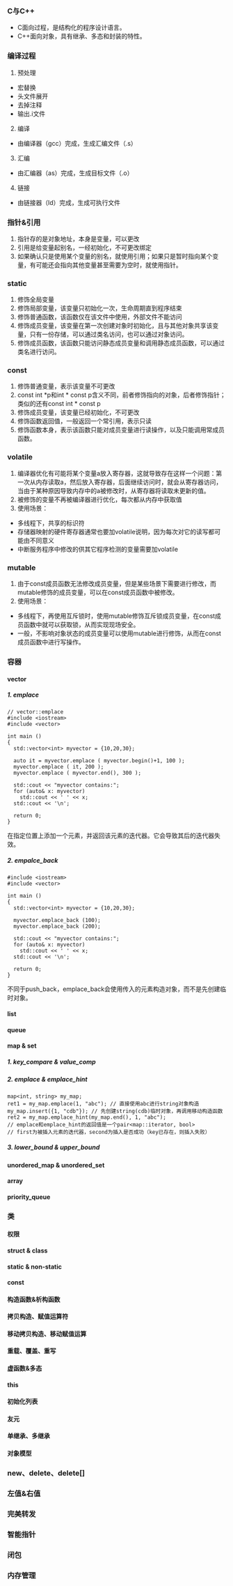 ### C与C++
- C面向过程，是结构化的程序设计语言。
- C++面向对象，具有继承、多态和封装的特性。

### 编译过程
1. 预处理
  - 宏替换
  - 头文件展开
  - 去掉注释
  - 输出.i文件
2. 编译
  - 由编译器（gcc）完成，生成汇编文件（.s）
3. 汇编
  - 由汇编器（as）完成，生成目标文件（.o）
4. 链接
  - 由链接器（ld）完成，生成可执行文件

### 指针&引用
1. 指针存的是对象地址，本身是变量，可以更改
2. 引用是给变量起别名，一经初始化，不可更改绑定
3. 如果确认只是使用某个变量的别名，就使用引用；如果只是暂时指向某个变量，有可能还会指向其他变量甚至需要为空时，就使用指针。

### static
1. 修饰全局变量
2. 修饰局部变量，该变量只初始化一次，生命周期直到程序结束
3. 修饰普通函数，该函数仅在该文件中使用，外部文件不能访问
4. 修饰成员变量，该变量在第一次创建对象时初始化，且与其他对象共享该变量，只有一份存储，可以通过类名访问，也可以通过对象访问。
5. 修饰成员函数，该函数只能访问静态成员变量和调用静态成员函数，可以通过类名进行访问。

### const
1. 修饰普通变量，表示该变量不可更改
2. const int *p和int * const p含义不同，前者修饰指向的对象，后者修饰指针；类似的还有const int * const p
3. 修饰成员变量，该变量已经初始化，不可更改
4. 修饰函数返回值，一般返回一个常引用，表示只读
5. 修饰函数本身，表示该函数只能对成员变量进行读操作，以及只能调用常成员函数。

### volatile
1. 编译器优化有可能将某个变量a放入寄存器，这就导致存在这样一个问题：第一次从内存读取a，然后放入寄存器，后面继续访问时，就会从寄存器访问，当由于某种原因导致内存中的a被修改时，从寄存器将读取未更新的值。
2. 被修饰的变量不再被编译器进行优化，每次都从内存中获取值
3. 使用场景：
  - 多线程下，共享的标识符
  - 存储器映射的硬件寄存器通常也要加volatile说明，因为每次对它的读写都可能由不同意义
  - 中断服务程序中修改的供其它程序检测的变量需要加volatile

### mutable
1. 由于const成员函数无法修改成员变量，但是某些场景下需要进行修改，而mutable修饰的成员变量，可以在const成员函数中被修改。
2. 使用场景：
  - 多线程下，再使用互斥锁时，使用mutable修饰互斥锁成员变量，在const成员函数中就可以获取锁，从而实现现场安全。
  - 一般，不影响对象状态的成员变量可以使用mutable进行修饰，从而在const成员函数中进行写操作。

### 容器
#### vector
##### 1. emplace
```
// vector::emplace
#include <iostream>
#include <vector>

int main ()
{
  std::vector<int> myvector = {10,20,30};

  auto it = myvector.emplace ( myvector.begin()+1, 100 );
  myvector.emplace ( it, 200 );
  myvector.emplace ( myvector.end(), 300 );

  std::cout << "myvector contains:";
  for (auto& x: myvector)
    std::cout << ' ' << x;
  std::cout << '\n';

  return 0;
}
```
在指定位置上添加一个元素，并返回该元素的迭代器。它会导致其后的迭代器失效。

##### 2. empalce_back
```
#include <iostream>
#include <vector>

int main ()
{
  std::vector<int> myvector = {10,20,30};

  myvector.emplace_back (100);
  myvector.emplace_back (200);

  std::cout << "myvector contains:";
  for (auto& x: myvector)
    std::cout << ' ' << x;
  std::cout << '\n';

  return 0;
}
```
不同于push_back，emplace_back会使用传入的元素构造对象，而不是先创建临时对象。
#### list

#### queue

#### map & set
##### 1. key_compare & value_comp

##### 2. emplace & emplace_hint
```
map<int, string> my_map;
ret1 = my_map.emplace(1, "abc"); // 直接使用abc进行string对象构造
my_map.insert({1, "cdb"}); // 先创建string(cdb)临时对象，再调用移动构造函数
ret2 = my_map.emplace_hint(my_map.end(), 1, "abc");
// emplace和emplace_hint的返回值是一个pair<map::iterator, bool>
// first为被插入元素的迭代器，second为插入是否成功（key已存在，则插入失败）
```
##### 3. lower_bound & upper_bound

#### unordered_map & unordered_set

#### array

#### priority_queue

### 类
#### 权限
#### struct & class
#### static & non-static
#### const
#### 构造函数&析构函数
#### 拷贝构造、赋值运算符
#### 移动拷贝构造、移动赋值运算
#### 重载、覆盖、重写
#### 虚函数&多态
#### this
#### 初始化列表
#### 友元
#### 单继承、多继承
#### 对象模型
### new、delete、delete[]

### 左值&右值

### 完美转发

### 智能指针

### 闭包

### 内存管理
